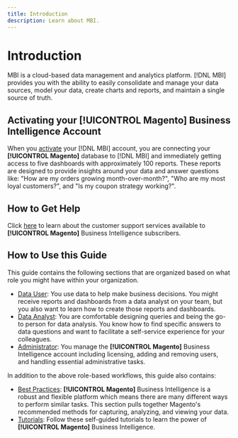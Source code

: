 ```yaml
---
title: Introduction
description: Learn about MBI.
---
```

# Introduction

MBI is a cloud-based data management and analytics platform. [!DNL MBI] provides you with the ability to easily consolidate and manage your data sources, model your data, create charts and reports, and maintain a single source of truth.

## Activating your **[!UICONTROL Magento]** Business Intelligence Account

When you [activate](../getting-started/onpremise-activation.md) your [!DNL MBI] account, you are connecting your **[!UICONTROL Magento]** database to [!DNL MBI] and immediately getting access to five dashboards with approximately 100 reports. These reports are designed to provide insights around your data and answer questions like: "How are my orders growing month-over-month?", "Who are my most loyal customers?", and "Is my coupon strategy working?".

## How to Get Help

Click [here](../getting-started/support.md) to learn about the customer support services available to **[!UICONTROL Magento]** Business Intelligence subscribers.

## How to Use this Guide

This guide contains the following sections that are organized based on what role you might have within your organization.

-  [Data User](../data-user.md): You use data to help make business decisions. You might receive reports and dashboards from a data analyst on your team, but you also want to learn how to create those reports and dashboards.
-  [Data Analyst](../data-analyst.md): You are comfortable designing queries and being the go-to person for data analysis. You know how to find specific answers to data questions and want to facilitate a self-service experience for your colleagues.
-  [Administrator](../administrator.md): You manage the **[!UICONTROL Magento]** Business Intelligence account including licensing, adding and removing users, and handling essential administrative tasks.

In addition to the above role-based workflows, this guide also contains:

-  [Best Practices](../best-practices.md): **[!UICONTROL Magento]** Business Intelligence is a robust and flexible platform which means there are many different ways to perform similar tasks. This section pulls together Magento's recommended methods for capturing, analyzing, and viewing your data.
-  [Tutorials](../tutorials.md): Follow these self-guided tutorials to learn the power of **[!UICONTROL Magento]** Business Intelligence.
